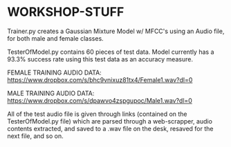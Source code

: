 # WORKSHOP-STUFF


Trainer.py creates a Gaussian Mixture Model w/ MFCC's using an Audio file, for both male and female classes. 

TesterOfModel.py contains 60 pieces of test data. Model currently has a 93.3% success rate using this test data as an accuracy measure. 


FEMALE TRAINING AUDIO DATA: https://www.dropbox.com/s/bhc9vnixuz81tx4/Female1.wav?dl=0

MALE TRAINING AUDIO DATA: https://www.dropbox.com/s/dpawvo4zspgupoc/Male1.wav?dl=0

All of the test audio file is given through links (contained on the TesterOfModel.py file) which are parsed through a web-scrapper, audio contents extracted, and saved to a .wav file on the desk, resaved for the next file, and so on. 
